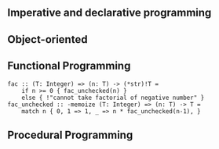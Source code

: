 ## Imperative and declarative programming

## Object-oriented

## Functional Programming
```bplang
fac :: (T: Integer) => (n: T) -> (*str)!T =
    if n >= 0 { fac_unchecked(n) }
    else { !"cannot take factorial of negative number" }
fac_unchecked :: -memoize (T: Integer) => (n: T) -> T =
    match n { 0, 1 => 1, _ => n * fac_unchecked(n-1), }
```
## Procedural Programming
